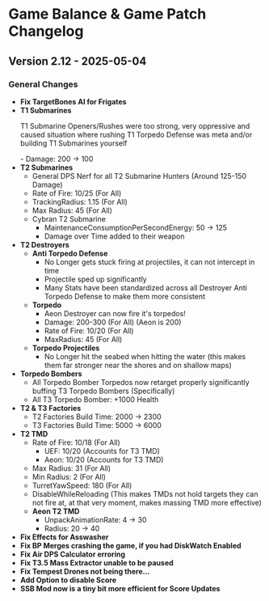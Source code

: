 # Game Balance & Game Patch Changelog

## Version 2.12 - 2025-05-04
### General Changes
- **Fix TargetBones AI for Frigates**
- **T1 Submarines**
    <p>T1 Submarine Openers/Rushes were too strong, very oppressive and caused situation where rushing T1 Torpedo Defense was meta and/or building T1 Submarines yourself</p>
    - Damage: 200 -> 100
- **T2 Submarines**
    - General DPS Nerf for all T2 Submarine Hunters (Around 125-150 Damage)
    - Rate of Fire: 10/25 (For All)
    - TrackingRadius: 1.15 (For All)
    - Max Radius: 45 (For All)
    - Cybran T2 Submarine 
        - MaintenanceConsumptionPerSecondEnergy: 50 -> 125  
        - Damage over Time added to their weapon
- **T2 Destroyers**
    - **Anti Torpedo Defense**
        - No Longer gets stuck firing at projectiles, it can not intercept in time
        - Projectile sped up significantly
        - Many Stats have been standardized across all Destroyer Anti Torpedo Defense to make them more consistent
    - **Torpedo**
        - Aeon Destroyer can now fire it's torpedos!
        - Damage: 200-300 (For All) (Aeon is 200)
        - Rate of Fire: 10/20 (For All)
        - MaxRadius: 45 (For All)
    - **Torpedo Projectiles**
        - No Longer hit the seabed when hitting the water (this makes them far stronger near the shores and on shallow maps)
- **Torpedo Bombers**
    - All Torpedo Bomber Torpedos now retarget properly significantly buffing T3 Torpedo Bombers (Specifically)
    - All T3 Torpedo Bomber: +1000 Health
- **T2 & T3 Factories**
    - T2 Factories Build Time: 2000 -> 2300
    - T3 Factories Build Time: 5000 -> 6000
- **T2 TMD**
    - Rate of Fire: 10/18 (For All)
        - UEF: 10/20 (Accounts for T3 TMD)
        - Aeon: 10/20 (Accounts for T3 TMD)
    - Max Radius: 31 (For All)
    - Min Radius: 2 (For All)
    - TurretYawSpeed: 180 (For All)
    - DisableWhileReloading (This makes TMDs not hold targets they can not fire at, at that very moment, makes massing TMD more effective)
    - **Aeon T2 TMD**
        - UnpackAnimationRate: 4 -> 30
        - Radius: 20 -> 40
- **Fix Effects for Asswasher**
- **Fix BP Merges crashing the game, if you had DiskWatch Enabled**
- **Fix Air DPS Calculator erroring**
- **Fix T3.5 Mass Extractor unable to be paused**
- **Fix Tempest Drones not being there...**
- **Add Option to disable Score**
- **SSB Mod now is a tiny bit more efficient for Score Updates**
    

    